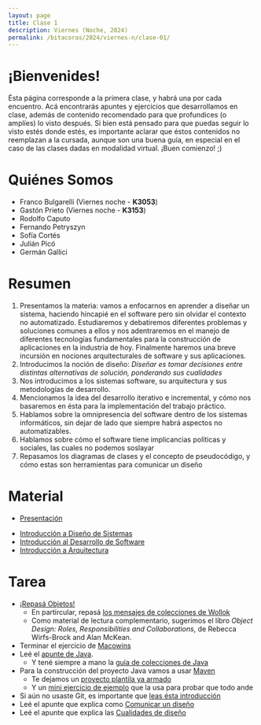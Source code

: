 ```yaml
---
layout: page
title: Clase 1
description: Viernes (Noche, 2024)
permalink: /bitacoras/2024/viernes-n/clase-01/
---
```


# **¡Bienvenides!**

Ésta página corresponde a la primera clase, y habrá una por cada encuentro. Acá encontrarás apuntes y ejercicios que desarrollamos en clase, además de contenido recomendado para que profundices (o amplíes) lo visto después.
Si bien está pensado para que puedas seguir lo visto estés donde estés, es importante aclarar que éstos contenidos no reemplazan a la cursada, aunque son una buena guía, en especial en el caso de las clases dadas en modalidad virtual.
¡Buen comienzo! ;)

# Quiénes Somos

* Franco Bulgarelli (Viernes noche - **K3053**)
* Gastón Prieto (Viernes noche - **K3153**)
* Rodolfo Caputo
* Fernando Petryszyn
* Sofía Cortés
* Julián Picó
* Germán Gallici

# Resumen

1. Presentamos la materia: vamos a enfocarnos en aprender a diseñar un sistema, haciendo hincapié en el software pero sin olvidar el contexto no automatizado. Estudiaremos y debatiremos diferentes problemas y soluciones comunes a ellos y nos adentraremos en el manejo de diferentes tecnologías fundamentales para la construcción de aplicaciones en la industria de hoy. Finalmente haremos una breve incursión en nociones arquitecturales de software y sus aplicaciones.
2. Introducimos la noción de diseño: _Diseñar es tomar decisiones entre distintas alternativas de solución, ponderando sus cualidades_
3. Nos introducimos a los sistemas software, su arquitectura y sus metodologías de desarrollo.
4. Mencionamos la idea del desarrollo iterativo e incremental, y cómo nos basaremos en ésta para la implementación del trabajo práctico. 
5. Hablamos sobre la omnipresencia del software dentro de los sistemas informáticos, sin dejar de lado que siempre habrá aspectos no automatizables. 
6. Hablamos sobre cómo el software tiene implicancias políticas y sociales, las cuales no podemos soslayar
7. Repasamos los diagramas de clases y el concepto de pseudocódigo, y cómo estas son herramientas para comunicar un diseño 

# Material

- [Presentación](https://docs.google.com/presentation/d/1Aa8h_upxAlwpPuJdlNfCFOH7Cg9b8FkE-fCekHLjY2I/edit)
* [Introducción a Diseño de Sistemas](https://docs.google.com/document/d/1mqWuU_5p9l6GIfHXSjcoyDXILWTKq2eW2dLFlIBOQzk)
* [Introducción al Desarrollo de Software](https://docs.google.com/document/d/1TZeWMdtMOKv7fESrFyJEJXWLTVutGVy_Gho9h5e1tRY/edit#heading=h.hegow82vrh7m)
* [Introducción a Arquitectura](https://docs.google.com/document/d/1XaKMrWPA0jntDK29gtEDRw-CoQgWXfHOmdbmihg4MpE)


# Tarea

* [¡Repasá Objetos!](https://www.pdep.com.ar/material/apuntes)
    * En partircular, repasá [los mensajes de colecciones de Wollok](https://docs.google.com/document/d/1oJ-tyQJoBtJh0kFcsV9wSUpgpopjGtoyhJdPUdjFIJQ/edit)
    * Como material de lectura complementario, sugerimos el libro _Object Design: Roles, Responsibilities and Collaborations_, de Rebecca Wirfs-Brock and Alan McKean. 
* Terminar el ejercicio de [Macowins](https://docs.google.com/document/d/1mjWKl9YH9Bb39iIUl1bQj_xhx_-CjCAMpcAXRqKhVjU)
* Leé el [apunte de Java](https://docs.google.com/document/d/1VYBey56M0UU6C0689hAClAvF9ILE6E7nKIuOqrRJnWQ).
    * Y tené siempre a mano la [guía de colecciones de Java](https://docs.google.com/document/d/1Tn4hhyEwbAm1OBhqz2Yu2NIrY_AX2hArwUMEtZadtLk/edit#heading=h.84nijkpu6fvo)
* Para la construcción del proyecto Java vamos a usar [Maven](https://docs.google.com/document/d/15-DWw5429fDFQy4G_hgQFozgFFLcJaNAH3aTivw97wM/)
   * Te dejamos un [proyecto plantila ya armado](https://github.com/dds-utn/java-base-project)
   * Y un [mini ejercicio de ejemplo](https://github.com/dds-utn/ejemplo-pepita) que la usa para probar que todo ande
* Si aún no usaste Git, es importante que [leas ésta introducción](https://docs.google.com/document/d/1nadC6-rwR2eRC0FYFWuq22pCRyZWXmCiPBuQ0cD-vMI/edit#heading=h.r9wuhoi4rpgq)
* Leé el apunte que explica como [Comunicar un diseño](https://docs.google.com/document/d/1eXLlNppAX-7E2M8Xxs0MCckdn4XVEYmeQNaS_E1RqTc/edit)
* Leé el apunte que explica las [Cualidades de diseño](https://docs.google.com/document/d/14HdvHvS33WqYb6Ak0BGa0IeCTbzeCRSDKs-1Ot-qLDw)



